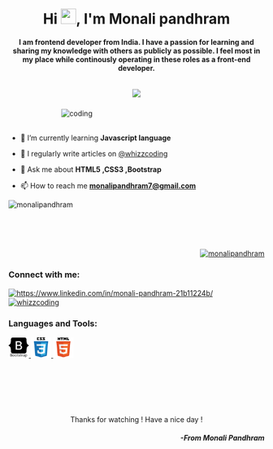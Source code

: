 <h1 align="center">Hi <img src="https://user-images.githubusercontent.com/39955420/147578264-bae0526c-028a-49d2-8af8-d08bb4edbd2a.gif" height="30" width="30">, I'm Monali pandhram</h1>
<h4 align="center">I am frontend developer from India. I have a passion for learning and sharing my knowledge with others as publicly as possible.
I feel most in my place while continously operating in these roles as a front-end developer.</h4>

<h2 align="center"><img src="https://user-images.githubusercontent.com/39955420/147578199-56632b69-b3e8-4d9f-97e2-f046a1c2cba0.gif"></h2>

<img align="right" alt="coding" width="400"  src="https://camo.githubusercontent.com/4aa77ea32aa4d7be626e833b160f3d8923c133cd32c34fefbdc43c8abfcff710/68747470733a2f2f63646e2e6472696262626c652e636f6d2f75736572732f323730343431342f73637265656e73686f74732f373436363930332f6d656469612f62303861623537363331366264343538326665663138396634373163643965352e676966">

<br><br>
- 🌱 I’m currently learning **Javascript language**

- 📝 I regularly write articles on [@whizzcoding](@whizzcoding)

- 💬 Ask me about **HTML5 ,CSS3 ,Bootstrap**

- 📫 How to reach me **monalipandhram7@gmail.com**

<p align="left"> <img src="https://komarev.com/ghpvc/?username=monalipandhram&label=Profile%20views&color=0e75b6&style=flat" alt="monalipandhram" /> </p>

<br><br>
<br>
<p align="right"> <a href="https://github.com/ryo-ma/github-profile-trophy"><img src="https://github-profile-trophy.vercel.app/?username=monalipandhram" alt="monalipandhram" /></a> </p>

<h3 align="left">Connect with me:</h3>
<p align="left">
<a href="https://linkedin.com/in/https://www.linkedin.com/in/monali-pandhram-21b11224b/" target="blank"><img align="center" src="https://raw.githubusercontent.com/rahuldkjain/github-profile-readme-generator/master/src/images/icons/Social/linked-in-alt.svg" alt="https://www.linkedin.com/in/monali-pandhram-21b11224b/" height="30" width="40" /></a>
<a href="https://instagram.com/whizzcoding" target="blank"><img align="center" src="https://raw.githubusercontent.com/rahuldkjain/github-profile-readme-generator/master/src/images/icons/Social/instagram.svg" alt="whizzcoding" height="30" width="40" /></a>
</p>

<h3 align="left">Languages and Tools:</h3>
<p align="left"> <a href="https://getbootstrap.com" target="_blank" rel="noreferrer"> <img src="https://raw.githubusercontent.com/devicons/devicon/master/icons/bootstrap/bootstrap-plain-wordmark.svg" alt="bootstrap" width="40" height="40"/> </a> <a href="https://www.w3schools.com/css/" target="_blank" rel="noreferrer"> <img src="https://raw.githubusercontent.com/devicons/devicon/master/icons/css3/css3-original-wordmark.svg" alt="css3" width="40" height="40"/> </a> <a href="https://www.w3.org/html/" target="_blank" rel="noreferrer"> <img src="https://raw.githubusercontent.com/devicons/devicon/master/icons/html5/html5-original-wordmark.svg" alt="html5" width="40" height="40"/> </a> </p>

<p><img align="right"</p>

<p>&nbsp;<img align="left" </p>
<br>
<br>
<p><img align="left" src="https://github-readme-streak-stats.herokuapp.com/?user=monalipandhram&" alt="" /></p>
<br><br>
<p align = "center">Thanks for watching ! Have a nice day !</p>

<h5 align = "right">-From Monali Pandhram</h5>

